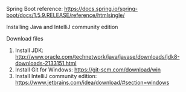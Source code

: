 Spring Boot reference: https://docs.spring.io/spring-boot/docs/1.5.9.RELEASE/reference/htmlsingle/



Installing Java and IntelliJ community edition

Download files
1. Install JDK: http://www.oracle.com/technetwork/java/javase/downloads/jdk8-downloads-2133151.html
2. Install Git for Windows: https://git-scm.com/download/win
3. Install IntelliJ community edition: https://www.jetbrains.com/idea/download/#section=windows

